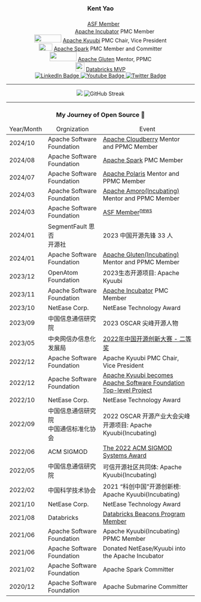 <h3 align="center">Kent Yao </h3>
<div align="center">
  <div>
    <div><img src="https://www.apache.org/foundation/press/kit/feather.svg" width="12" height="21" /> <a href='https://www.apache.org/foundation/members'>ASF Member</a></div>
    <div><img src="https://apache.org/logos/res/incubator/incubator_highres.png" width="72" height="16.76" /> <a href='https://incubator.apache.org/'>Apache Incubator</a> PMC Member</div>
    <div><img src="https://apache.org/logos/res/kyuubi/kyuubi-1_highres.png" width="72" height="21.18" /> <a href='https://github.com/apache/kyuubi'>Apache Kyuubi</a> PMC Chair, Vice President</div>
    <div><img src="https://apache.org/logos/res/spark/spark_highres.png" width="36" height="18.72" /> <a href='https://github.com/apache/spark'>Apache Spark</a> PMC Member and Committer</div>
    <div><img src="https://apache.org/logos/res/gluten/gluten_highres.png" width="72" height="24.86" /> <a href='https://github.com/apache/incubator-gluten'>Apache Gluten</a> Mentor, PPMC</div>
    <div><img src="https://asset.brandfetch.io/idSUrLOWbH/idQeSz8UHv.svg" width="24" height="24" /> <a href="https://credentials.databricks.com/f69a30fe-1485-4769-8183-d9ac7e9baf90">Databricks MVP</a></div>
  </div>
</div>

<div id="badges" align="center">
  <a href="https://www.linkedin.com/in/kent-yao/">
    <img src="https://img.shields.io/badge/LinkedIn-blue?style=for-the-badge&logo=linkedin&logoColor=white" alt="LinkedIn Badge"/>
  </a>
  <a href="https://www.youtube.com/channel/UCJB4x5YuERIWS4U0i82A4XQ">
    <img src="https://img.shields.io/badge/YouTube-resubmarined?style=for-the-badge&logo=youtube&logoColor=white" alt="Youtube Badge"/>
  </a>
  <a href="https://twitter.com/kent_zju">
    <img src="https://img.shields.io/badge/Twitter-blue?style=for-the-badge&logo=twitter&logoColor=white" alt="Twitter Badge"/>
  </a>
</div>

---

<div id="github_stats" align="center">
  <div>
    <a><img src="http://github-profile-summary-cards.vercel.app/api/cards/profile-details?username=yaooqinn&theme=github" /></a>
    <a><img src="https://streak-stats.demolab.com?user=yaooqinn&theme=github-light&mode=weekly" alt="GitHub Streak" /></a>
  </div>
</div>

---

<h3 align="center">My Journey of Open Source  👋</h3>

<table align="center">
  <thead>
    <tr align="center">
      <td>Year/Month</td>
      <td>Orgnization</td>
      <td>Event</td>
    </tr>
  </thead>
  <tboday>
    <tr>
      <td>2024/10</td>
      <td>Apache Software Foundation</td>
      <td><a href='https://cloudberry.apache.org/'>Apache Cloudberry</a> Mentor and PPMC Member </td>
    </tr>
    <tr>
      <td>2024/08</td>
      <td>Apache Software Foundation</td>
      <td><a href='https://spark.apache.org/'>Apache Spark</a> PMC Member</td>
    </tr>
    <tr>
      <td>2024/07</td>
      <td>Apache Software Foundation</td>
      <td><a href='https://polaris.apache.org/'>Apache Polaris</a> Mentor and PPMC Member</td>
    </tr>
    <tr>
      <td>2024/03</td>
      <td>Apache Software Foundation</td>
      <td><a href='https://amoro.apache.org/'>Apache Amoro(Incubating)</a> Mentor and PPMC Member</td>
    </tr>
    <tr>
      <td>2024/03</td>
      <td>Apache Software Foundation</td>
      <td><a href='https://www.apache.org/foundation/members'>ASF Member</a><sup><a  href='https://news.apache.org/foundation/entry/apache-software-foundation-welcomes-59-new-members'>news</a></sup></td>
    </tr>
    <tr>
      <td>2024/01</td>
      <td>SegmentFault 思否</br>开源社</td>
      <td>2023 中国开源先锋 33 人</td>
    </tr>
    <tr>
      <td>2024/01</td>
      <td>Apache Software Foundation</td>
      <td><a href='https://gluten.apache.org/'>Apache Gluten(Incubating)</a> Mentor and PPMC Member</td>
    </tr>
    <tr>
      <td>2023/12</td>
      <td>OpenAtom Foundation</td>
      <td>2023生态开源项目: Apache Kyuubi</td>
    </tr>
    <tr>
      <td>2023/11</td>
      <td>Apache Software Foundation</td>
      <td><a href='https://incubator.apache.org/'>Apache Incubator</a> PMC Member</td>
    </tr>
    <tr>
      <td>2023/10</td>
      <td>NetEase Corp.</td>
      <td>NetEase Technology Award</td>
    </tr>
    <tr>
      <td>2023/09</td>
      <td>中国信息通信研究院</td>
      <td>2023 OSCAR 尖峰开源人物</td>
    </tr>
    <tr>
      <td>2023/05</td>
      <td>中央网信办信息化发展局</td>
      <td><a href='http://bjos.oschina.net/juesaihuojiaingddanzhengshif-n121.html'>2022年中国开源创新大赛 - 二等奖</a></td>
    </tr>
    <tr>
      <td>2022/12</td>
      <td>Apache Software Foundation</td>
      <td>Apache Kyuubi PMC Chair, Vice President</td>
    </tr>
    <tr>
      <td>2022/12</td>
      <td>Apache Software Foundation</td>
      <td><a href='https://news.apache.org/foundation/entry/apache-kyuubi-becomes-top-level-project'>Apache Kyuubi becomes Apache Software Foundation Top-level Project</a></td>
    </tr>
    <tr>
      <td>2022/10</td>
      <td>NetEase Corp.</td>
      <td>NetEase Technology Award</td>
    </tr>
    <tr>
      <td>2022/09</td>
      <td>中国信息通信研究院</br>中国通信标准化协会</td>
      <td>2022 OSCAR 开源产业大会尖峰开源项目: Apache Kyuubi(Incubating)</td>
    </tr>
    <tr>
      <td>2022/06</td>
      <td>ACM SIGMOD</td>
      <td><a href='https://sigmod.org/2022-sigmod-systems-award/'>The 2022 ACM SIGMOD Systems Award</a></td>
    </tr>
    <tr>
      <td>2022/05</td>
      <td>中国信息通信研究院</td>
      <td>可信开源社区共同体: Apache Kyuubi(Incubating)</td>
    </tr>
    <tr>
      <td>2022/02</td>
      <td>中国科学技术协会</td>
      <td>2021 “科创中国”开源创新榜: Apache Kyuubi(Incubating)</td>
    </tr>
    <tr>
      <td>2021/10</td>
      <td>NetEase Corp.</td>
      <td>NetEase Technology Award</td>
    </tr>
    <tr>
      <td>2021/08</td>
      <td>Databricks</td>
      <td><a href='https://www.databricks.com/discover/beacons'>Databricks Beacons Program Member</a></td>
    </tr>
    <tr>
      <td>2021/06</td>
      <td>Apache Software Foundation</td>
      <td>Apache Kyuubi(Incubating) PPMC Member</td>
    </tr>
    <tr>
      <td>2021/06</td>
      <td>Apache Software Foundation</td>
      <td>Donated NetEase/Kyuubi into the Apache Incubator</td>
    </tr>
    <tr>
      <td>2021/02</td>
      <td>Apache Software Foundation</td>
      <td>Apache Spark Committer</td>
    </tr>
    <tr>
      <td>2020/12</td>
      <td>Apache Software Foundation</td>
      <td>Apache Submarine Committer</td>
    </tr>
  </tboday>
</table>
